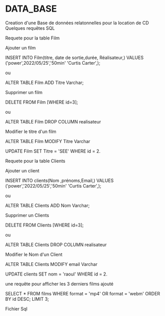 # DATA_BASE
Creation d'une Base de données  relatonnelles pour la location de CD
 Quelques requêtes SQL 
 
 Requete pour la table Film
 
 Ajouter un film
 
INSERT INTO Film(titre, date de sortie,durée, Réalisateur,)
VALUES ('power',2022/05/25','50min' 'Curtis Carter',);

ou

ALTER TABLE Film ADD Titre Varchar;
 

Supprimer un film

DELETE FROM Film
[WHERE id=3];

ou


ALTER TABLE Film
DROP COLUMN realisateur

Modifier le titre d'un film

ALTER TABLE Film
MODIFY Titre Varchar


UPDATE Film SET Titre = 'SEE' WHERE id = 2.

Requete pour la table Clients


 Ajouter un client
 
INSERT INTO clients(Nom ,prénoms,Email,)
VALUES ('power','2022/05/25','50min' 'Curtis Carter',);

ou

ALTER TABLE Clients ADD Nom Varchar;
 

Supprimer un Clients

DELETE FROM Clients
[WHERE id=3];

ou


ALTER TABLE Clients
DROP COLUMN realisateur

Modifier le Nom d'un Client

ALTER TABLE Clients
MODIFY email Varchar


UPDATE clients SET nom = 'raoul' WHERE id = 2.




une requête pour afficher les 3 derniers films ajouté

SELECT *
FROM films
WHERE format = 'mp4' OR format = 'webm'
ORDER BY id DESC;
LIMIT 3;



Fichier Sql











